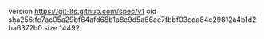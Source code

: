 version https://git-lfs.github.com/spec/v1
oid sha256:fc7ac05a29bf64afd68b1a8c9d5a66ae7fbbf03cda84c29812a4b1d2ba6372b0
size 14492
